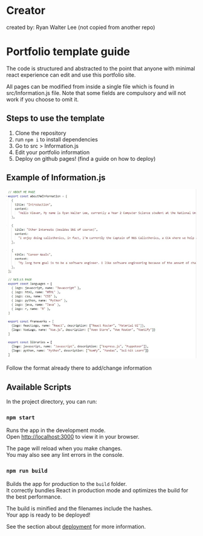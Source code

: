 # Creator
created by: Ryan Walter Lee (not copied from another repo)

# Portfolio template guide
The code is structured and abstracted to the point that anyone with minimal react experience can edit and use this portfolio site.

All pages can be modified from inside a single file which is found in src/Information.js file. Note that some fields are compulsory and will not work if you choose to omit it.

## Steps to use the template
1. Clone the repository
2. run `npm i` to install dependencies
3. Go to src > Information.js
4. Edit your portfolio information
5. Deploy on github pages! (find a guide on how to deploy)

## Example of Information.js
![Information.js](./src/assets/Information.jpg)

Follow the format already there to add/change information

## Available Scripts

In the project directory, you can run:

### `npm start`

Runs the app in the development mode.\
Open [http://localhost:3000](http://localhost:3000) to view it in your browser.

The page will reload when you make changes.\
You may also see any lint errors in the console.

### `npm run build`

Builds the app for production to the `build` folder.\
It correctly bundles React in production mode and optimizes the build for the best performance.

The build is minified and the filenames include the hashes.\
Your app is ready to be deployed!

See the section about [deployment](https://facebook.github.io/create-react-app/docs/deployment) for more information.






